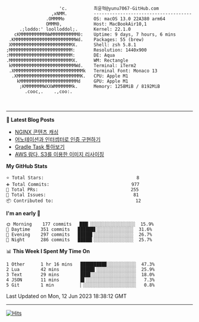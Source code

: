 
```text
                    'c.          최윤혁@yunu7067-GitHub.com
                 ,xNMM.          -------------------------------------
               .OMMMMo           OS: macOS 13.0 22A380 arm64
               OMMM0,            Host: MacBookAir10,1
     .;loddo:' loolloddol;.      Kernel: 22.1.0
   cKMMMMMMMMMMNWMMMMMMMMMM0:    Uptime: 9 days, 7 hours, 6 mins
 .KMMMMMMMMMMMMMMMMMMMMMMMWd.    Packages: 55 (brew)
 XMMMMMMMMMMMMMMMMMMMMMMMX.      Shell: zsh 5.8.1
;MMMMMMMMMMMMMMMMMMMMMMMM:       Resolution: 1440x900
:MMMMMMMMMMMMMMMMMMMMMMMM:       DE: Aqua
.MMMMMMMMMMMMMMMMMMMMMMMMX.      WM: Rectangle
 kMMMMMMMMMMMMMMMMMMMMMMMMWd.    Terminal: iTerm2
 .XMMMMMMMMMMMMMMMMMMMMMMMMMMk   Terminal Font: Monaco 13
  .XMMMMMMMMMMMMMMMMMMMMMMMMK.   CPU: Apple M1
    kMMMMMMMMMMMMMMMMMMMMMMd     GPU: Apple M1
     ;KMMMMMMMWXXWMMMMMMMk.      Memory: 1258MiB / 8192MiB
       .cooc,.    .,coo:.

```

<br />

---

<!--START_SECTION:msrm-->

**📕  Latest Blog Posts**

- [NGINX 콘텐츠 캐싱](https://yunu7067.github.io/p/nginx-content-caching/)
- [어노테이션과 인터셉터로 인증 구현하기](https://yunu7067.github.io/p/impl-spring-auth-using-interceptor/)
- [Gradle Task 톺아보기](https://yunu7067.github.io/p/gradle-tasks/)
- [AWS 람다, S3를 이용한 이미지 리사이징](https://yunu7067.github.io/p/image-resize-for-aws-lambda/)

**My GitHub Stats**
```text
⭐ Total Stars:                                   8
➕ Total Commits:                               977
🔀 Total PRs:                                   255
🚩 Total Issues:                                 81
📦 Contributed to:                               12
```

**I'm an early 🐤**
```text
🌞 Morning    177 commits   ███▎░░░░░░░░░░░░░░░░░  15.9%
🌆 Daytime    351 commits   ██████▋░░░░░░░░░░░░░░  31.6%
🌃 Evening    297 commits   █████▌░░░░░░░░░░░░░░░  26.7%
🌙 Night      286 commits   █████▍░░░░░░░░░░░░░░░  25.7%
```

📊 **This Week I Spent My Time On**
```text
1 Other      1 hr 16 mins   █████████▉░░░░░░░░░░░  47.3%
2 Lua        42 mins        █████▍░░░░░░░░░░░░░░░  25.9%
3 Text       29 mins        ███▊░░░░░░░░░░░░░░░░░  18.0%
4 JSON       11 mins        █▌░░░░░░░░░░░░░░░░░░░   7.3%
5 Git        1 min          ▏░░░░░░░░░░░░░░░░░░░░   0.8%
```

Last Updated on Mon, 12 Jun 2023 18:38:12 GMT

<!--END_SECTION:msrm-->

---

<!-- https://hits.seeyoufarm.com -->  
[![Hits](https://hits.seeyoufarm.com/api/count/incr/badge.svg?url=https%3A%2F%2Fgithub.com%2Fyunu7067&count_bg=%2379C83D&title_bg=%23555555&icon=&icon_color=%23E7E7E7&title=Visited&edge_flat=true)](https://hits.seeyoufarm.com)
